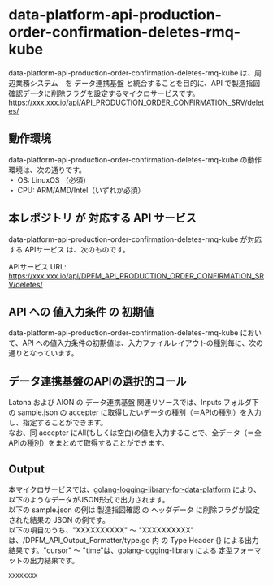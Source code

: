 # data-platform-api-production-order-confirmation-deletes-rmq-kube

data-platform-api-production-order-confirmation-deletes-rmq-kube は、周辺業務システム　を データ連携基盤 と統合することを目的に、API で製造指図確認データに削除フラグを設定するマイクロサービスです。  
https://xxx.xxx.io/api/API_PRODUCTION_ORDER_CONFIRMATION_SRV/deletes/

## 動作環境
data-platform-api-production-order-confirmation-deletes-rmq-kube の動作環境は、次の通りです。  
・ OS: LinuxOS （必須）  
・ CPU: ARM/AMD/Intel（いずれか必須）  

## 本レポジトリ が 対応する API サービス
data-platform-api-production-order-confirmation-deletes-rmq-kube が対応する APIサービス は、次のものです。

APIサービス URL: https://xxx.xxx.io/api/DPFM_API_PRODUCTION_ORDER_CONFIRMATION_SRV/deletes/

## API への 値入力条件 の 初期値
data-platform-api-production-order-confirmation-deletes-rmq-kube において、API への値入力条件の初期値は、入力ファイルレイアウトの種別毎に、次の通りとなっています。  

## データ連携基盤のAPIの選択的コール

Latona および AION の データ連携基盤 関連リソースでは、Inputs フォルダ下の sample.json の accepter に取得したいデータの種別（＝APIの種別）を入力し、指定することができます。  
なお、同 accepter にAll(もしくは空白)の値を入力することで、全データ（＝全APIの種別）をまとめて取得することができます。  

## Output  
本マイクロサービスでは、[golang-logging-library-for-data-platform](https://github.com/latonaio/golang-logging-library-for-data-platform) により、以下のようなデータがJSON形式で出力されます。  
以下の sample.json の例は 製造指図確認 の ヘッダデータ に削除フラグが設定された結果の JSON の例です。  
以下の項目のうち、"XXXXXXXXXX" ～ "XXXXXXXXXX" は、/DPFM_API_Output_Formatter/type.go 内 の Type Header {} による出力結果です。"cursor" ～ "time"は、golang-logging-library による 定型フォーマットの出力結果です。  

```
XXXXXXXX
```
